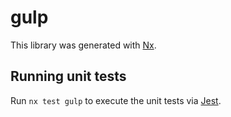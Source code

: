 # gulp

This library was generated with [Nx](https://nx.dev).

## Running unit tests

Run `nx test gulp` to execute the unit tests via [Jest](https://jestjs.io).
